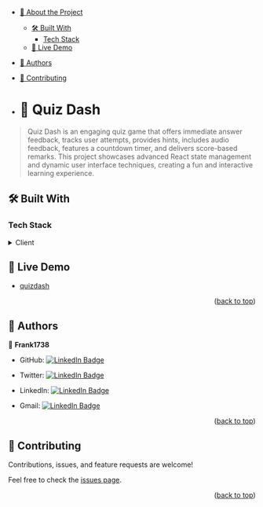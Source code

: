 - [📖 About the Project](#about-project)
  - [🛠 Built With](#built-with)
    - [Tech Stack](#tech-stack)
  - [🚀 Live Demo](#live-demo)
- [👥 Authors](#authors)

- [🤝 Contributing](#contributing)

- # 📖 Quiz Dash <a name="about-project"></a>

> Quiz Dash is an engaging quiz game that offers immediate answer feedback, tracks user attempts, provides hints, includes audio feedback, features a countdown timer, and delivers score-based remarks. This project showcases advanced React state management and dynamic user interface techniques, creating a fun and interactive learning experience.


## 🛠 Built With <a name="built-with"></a>

### Tech Stack <a name="tech-stack"></a>

<details>
  <summary>Client</summary>
  <ul>
     <li>React </li>
  </ul>
</details>


## 🚀 Live Demo <a name="live-demo"></a>

- [quizdash](https://669f81bbee2f1700796035d1--brilliant-baklava-50bd07.netlify.app/)

<p align="right">(<a href="#readme-top">back to top</a>)</p>



## 👥 Authors <a name="authors"></a>



👤 **Frank1738**

- GitHub: [![LinkedIn Badge](https://img.shields.io/badge/-frank1738-black?logo=LinkedIn&logoColor=0A66C2&style=plastic)](https://github.com/frank1738)

- Twitter: [![LinkedIn Badge](https://img.shields.io/badge/-frank1738-black?logo=LinkedIn&logoColor=0A66C2&style=plastic)](https://twitter.com/frankhiggins08)

- LinkedIn: [![LinkedIn Badge](https://img.shields.io/badge/-frank1738-black?logo=LinkedIn&logoColor=0A66C2&style=plastic)](https://www.linkedin.com/in/franklineosoro/)

- Gmail: [![LinkedIn Badge](https://img.shields.io/badge/-frank1738-black?logo=LinkedIn&logoColor=0A66C2&style=plastic)](mailto:franklineosoro08@gmail.com)



<p align="right">(<a href="#readme-top">back to top</a>)</p>

<!-- CONTRIBUTING -->

## 🤝 Contributing <a name="contributing"></a>

Contributions, issues, and feature requests are welcome!

Feel free to check the [issues page](../../issues/).

<p align="right">(<a href="#readme-top">back to top</a>)</p>
